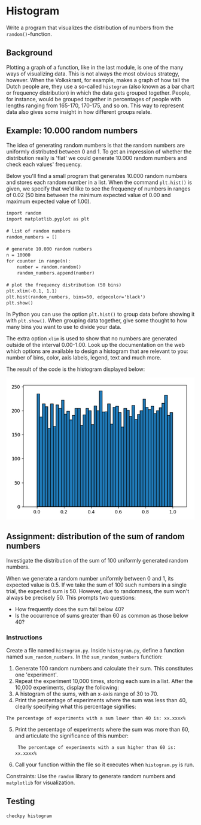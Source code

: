 # Histogram

Write a program that visualizes the distribution of numbers from the `random()`-function.

## Background

Plotting a graph of a function, like in the last module, is one of the many ways of visualizing data. This is not always the most obvious strategy, however. When the Volkskrant, for example, makes a graph of how tall the Dutch people are, they use a so-called `histogram` (also known as a bar chart or frequency distribution) in which the data gets grouped together. People, for instance, would be grouped together in percentages of people with lengths ranging from 165-170, 170-175, and so on. This way to represent data also gives some insight in how different groups relate.


## Example: 10.000 random numbers

The idea of generating random numbers is that the random numbers are uniformly distributed between 0 and 1. To get an impression of whether the distribution really is 'flat' we could generate 10.000 random numbers and check each values' frequency.

Below you'll find a small program that generates 10.000 random numbers and stores each random number in a list. When the command `plt.hist()` is given, we specify that we'd like to see the frequency of numbers in ranges of 0.02 (50 bins between the minimum expected value of 0.00 and maximum expected value of 1.00).

    import random
    import matplotlib.pyplot as plt

    # list of random numbers
    random_numbers = []

    # generate 10.000 random numbers
    n = 10000
    for counter in range(n):
        number = random.random()          
        random_numbers.append(number)

    # plot the frequency distribution (50 bins)
    plt.xlim(-0.1, 1.1)
    plt.hist(random_numbers, bins=50, edgecolor='black')
    plt.show()

In Python you can use the option `plt.hist()` to group data before showing it with `plt.show()`. When grouping data together, give some thought to how many bins you want to use to divide your data.

The extra option `xlim` is used to show that no numbers are generated outside of the interval 0.00-1.00. Look up the documentation on the web which options are available to design a histogram that are relevant to you: number of bins, color, axis labels, legend, text and much more.

The result of the code is the histogram displayed below:

![](../../../assets/HistogramExample.png)

## Assignment: distribution of the sum of random numbers

Investigate the distribution of the sum of 100 uniformly generated random numbers.

When we generate a random number uniformly between 0 and 1, its expected value is 0.5. If we take the sum of 100 such numbers in a single trial, the expected sum is 50. However, due to randomness, the sum won't always be precisely 50. This prompts two questions:

* How frequently does the sum fall below 40?
* Is the occurrence of sums greater than 60 as common as those below 40?

### Instructions

Create a file named `histogram.py`.
Inside `histogram.py`, define a function named `sum_random_numbers`.
In the `sum_random_numbers` function:

1. Generate 100 random numbers and calculate their sum. This constitutes one 'experiment'.
2. Repeat the experiment 10,000 times, storing each sum in a list.
After the 10,000 experiments, display the following:
3. A histogram of the sums, with an x-axis range of 30 to 70.
4. Print the percentage of experiments where the sum was less than 40, clearly specifying what this percentage signifies:

```
The percentage of experiments with a sum lower than 40 is: xx.xxxx%
```

5. Print the percentage of experiments where the sum was more than 60, and articulate the significance of this number:


        The percentage of experiments with a sum higher than 60 is: xx.xxxx%


6. Call your function within the file so it executes when `histogram.py` is run.

Constraints: Use the `random` library to generate random numbers and `matplotlib` for visualization.

## Testing

    checkpy histogram
